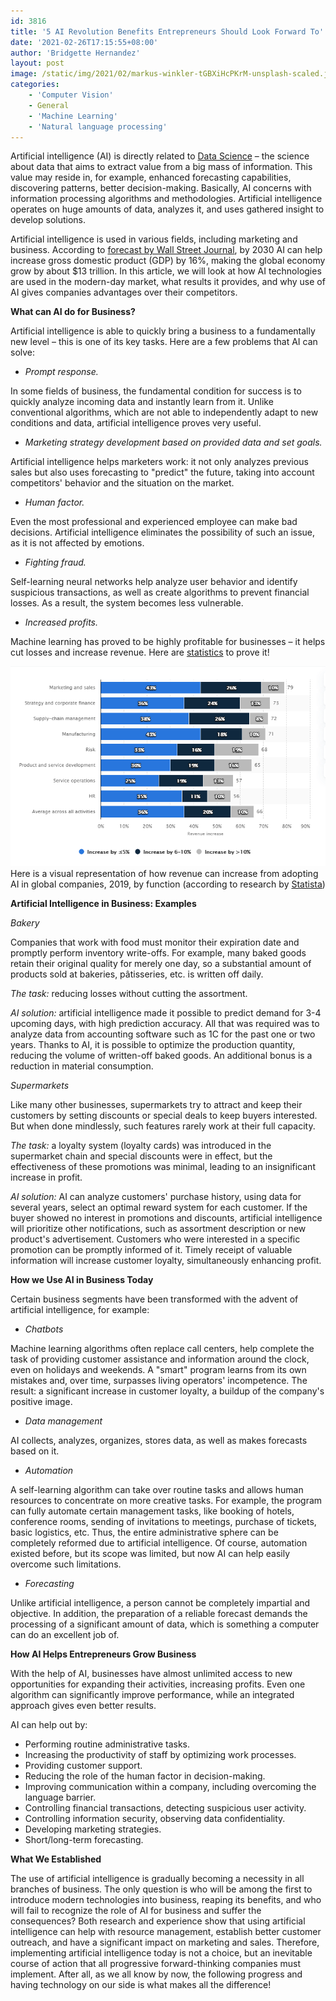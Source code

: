 ```yaml
---
id: 3816
title: '5 AI Revolution Benefits Entrepreneurs Should Look Forward To'
date: '2021-02-26T17:15:55+08:00'
author: 'Bridgette Hernandez'
layout: post
image: /static/img/2021/02/markus-winkler-tGBXiHcPKrM-unsplash-scaled.jpg
categories:
    - 'Computer Vision'
    - General
    - 'Machine Learning'
    - 'Natural language processing'
---
```


Artificial intelligence (AI) is directly related to [Data Science](https://en.wikipedia.org/wiki/Data_science) – the science about data that aims to extract value from a big mass of information. This value may reside in, for example, enhanced forecasting capabilities, discovering patterns, better decision-making. Basically, AI concerns with information processing algorithms and methodologies. Artificial intelligence operates on huge amounts of data, analyzes it, and uses gathered insight to develop solutions.

Artificial intelligence is used in various fields, including marketing and business. According to [forecast by Wall Street Journal](https://www.wsj.com/articles/the-impact-of-artificial-intelligence-on-the-world-economy-1542398991), by 2030 AI can help increase gross domestic product (GDP) by 16%, making the global economy grow by about $13 trillion. In this article, we will look at how AI technologies are used in the modern-day market, what results it provides, and why use of AI gives companies advantages over their competitors.

**What can AI do for Business?**

Artificial intelligence is able to quickly bring a business to a fundamentally new level – this is one of its key tasks. Here are a few problems that AI can solve:

- *Prompt response.*

In some fields of business, the fundamental condition for success is to quickly analyze incoming data and instantly learn from it. Unlike conventional algorithms, which are not able to independently adapt to new conditions and data, artificial intelligence proves very useful.

- *Marketing strategy development based on provided data and set goals.*

Artificial intelligence helps marketers work: it not only analyzes previous sales but also uses forecasting to "predict" the future, taking into account competitors' behavior and the situation on the market.

- *Human factor.*

Even the most professional and experienced employee can make bad decisions. Artificial intelligence eliminates the possibility of such an issue, as it is not affected by emotions.

- *Fighting fraud.*

Self-learning neural networks help analyze user behavior and identify suspicious transactions, as well as create algorithms to prevent financial losses. As a result, the system becomes less vulnerable.

- *Increased profits.*

Machine learning has proved to be highly profitable for businesses – it helps cut losses and increase revenue. Here are [statistics](https://www.statista.com/statistics/1083482/worldwide-ai-revenue-increase/) to prove it!

![](/static/img/2021/02/graphic.png)Here is a visual representation of how revenue can increase from adopting AI in global companies, 2019, by function (according to research by [Statista](https://www.statista.com/))

**Artificial Intelligence in Business: Examples**

*Bakery*

Companies that work with food must monitor their expiration date and promptly perform inventory write-offs. For example, many baked goods retain their original quality for merely one day, so a substantial amount of products sold at bakeries, pâtisseries, etc. is written off daily.

*The task:* reducing losses without cutting the assortment.

*AI solution:* artificial intelligence made it possible to predict demand for 3-4 upcoming days, with high prediction accuracy. All that was required was to analyze data from accounting software such as 1C for the past one or two years. Thanks to AI, it is possible to optimize the production quantity, reducing the volume of written-off baked goods. An additional bonus is a reduction in material consumption.

*Supermarkets*

Like many other businesses, supermarkets try to attract and keep their customers by setting discounts or special deals to keep buyers interested. But when done mindlessly, such features rarely work at their full capacity.

*The task:* a loyalty system (loyalty cards) was introduced in the supermarket chain and special discounts were in effect, but the effectiveness of these promotions was minimal, leading to an insignificant increase in profit.

*AI solution:* AI can analyze customers' purchase history, using data for several years, select an optimal reward system for each customer. If the buyer showed no interest in promotions and discounts, artificial intelligence will prioritize other notifications, such as assortment description or new product's advertisement. Customers who were interested in a specific promotion can be promptly informed of it. Timely receipt of valuable information will increase customer loyalty, simultaneously enhancing profit.

**How we Use AI in Business Today**

Certain business segments have been transformed with the advent of artificial intelligence, for example:

- *Chatbots*

Machine learning algorithms often replace call centers, help complete the task of providing customer assistance and information around the clock, even on holidays and weekends. A "smart" program learns from its own mistakes and, over time, surpasses living operators' incompetence. The result: a significant increase in customer loyalty, a buildup of the company's positive image.

- *Data management*

AI collects, analyzes, organizes, stores data, as well as makes forecasts based on it.

- *Automation*

A self-learning algorithm can take over routine tasks and allows human resources to concentrate on more creative tasks. For example, the program can fully automate certain management tasks, like booking of hotels, conference rooms, sending of invitations to meetings, purchase of tickets, basic logistics, etc. Thus, the entire administrative sphere can be completely reformed due to artificial intelligence. Of course, automation existed before, but its scope was limited, but now AI can help easily overcome such limitations.

- *Forecasting*

Unlike artificial intelligence, a person cannot be completely impartial and objective. In addition, the preparation of a reliable forecast demands the processing of a significant amount of data, which is something a computer can do an excellent job of.

**How AI Helps Entrepreneurs Grow Business**

With the help of AI, businesses have almost unlimited access to new opportunities for expanding their activities, increasing profits. Even one algorithm can significantly improve performance, while an integrated approach gives even better results.

AI can help out by:

- Performing routine administrative tasks.
- Increasing the productivity of staff by optimizing work processes.
- Providing customer support.
- Reducing the role of the human factor in decision-making.
- Improving communication within a company, including overcoming the language barrier.
- Controlling financial transactions, detecting suspicious user activity.
- Controlling information security, observing data confidentiality.
- Developing marketing strategies.
- Short/long-term forecasting.

**What We Established**

The use of artificial intelligence is gradually becoming a necessity in all branches of business. The only question is who will be among the first to introduce modern technologies into business, reaping its benefits, and who will fail to recognize the role of AI for business and suffer the consequences? Both research and experience show that using artificial intelligence can help with resource management, establish better customer outreach, and have a significant impact on marketing and sales. Therefore, implementing artificial intelligence today is not a choice, but an inevitable course of action that all progressive forward-thinking companies must implement. After all, as we all know by now, the following progress and having technology on our side is what makes all the difference!